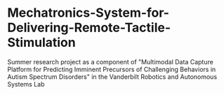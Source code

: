 # Mechatronics-System-for-Delivering-Remote-Tactile-Stimulation
Summer research project as a component of "Multimodal Data Capture Platform for Predicting Imminent Precursors of Challenging Behaviors in Autism Spectrum Disorders" in the Vanderbilt Robotics and Autonomous Systems Lab

